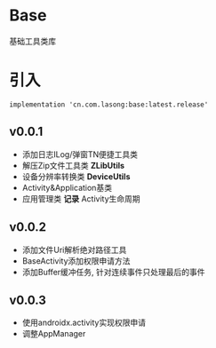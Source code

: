 # Base
基础工具类库

# 引入

```
implementation 'cn.com.lasong:base:latest.release'
```

## v0.0.1
* 添加日志ILog/弹窗TN便捷工具类
* 解压Zip文件工具类 **ZLibUtils**
* 设备分辨率转换类 **DeviceUtils**
* Activity&Application基类
* 应用管理类 **记录** Activity生命周期

## v0.0.2
* 添加文件Uri解析绝对路径工具
* BaseActivity添加权限申请方法
* 添加Buffer缓冲任务, 针对连续事件只处理最后的事件

## v0.0.3
* 使用androidx.activity实现权限申请
* 调整AppManager